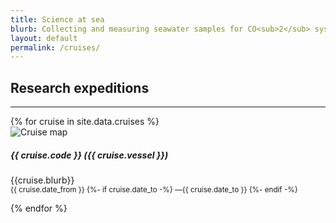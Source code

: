 ```yaml
---
title: Science at sea
blurb: Collecting and measuring seawater samples for CO<sub>2</sub> system properties is at the heart of our mission.
layout: default
permalink: /cruises/
---
```


## Research expeditions
<hr />

<div class='row'>
{% for cruise in site.data.cruises %}
  <div class='col-12 col-md-6 mb-5'>
    <div class='card border-0 shadow'>
      <div class="row no-gutters">
          <div class="col-3">
            <img src="https://raw.githubusercontent.com/humphreys-lab/humphreys-lab.github.io/main/images/cruise-globes/cruise-globe-{{ cruise.code }}.png" class="img-fluid" style="max-height: 100px;" alt="Cruise map" />
          </div>
          <div class="col">
          <div class="card-body">
              <h5 class="card-title">{{ cruise.code }} ({{ cruise.vessel }})</h5>
              <p class="card-text">
              {{cruise.blurb}}
              <br />
              <small>
                {{ cruise.date_from }}
                {%- if cruise.date_to -%}
                —{{ cruise.date_to }}
                {%- endif -%}
              </small>
              </p>
          </div>
          </div>
      </div>
    </div>
  </div>
{% endfor %}
</div>
